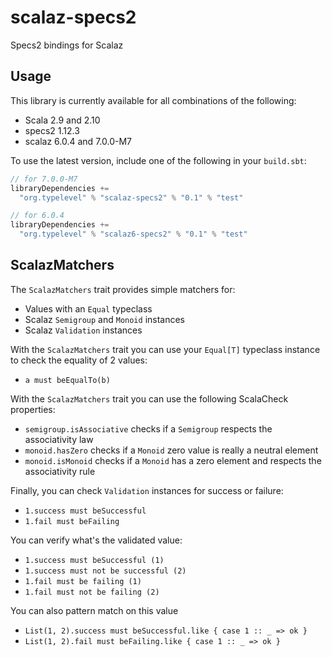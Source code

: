 scalaz-specs2
=============

Specs2 bindings for Scalaz

Usage
-----

This library is currently available for all combinations of the following:

* Scala 2.9 and 2.10
* specs2 1.12.3
* scalaz 6.0.4 and 7.0.0-M7

To use the latest version, include one of the following in your `build.sbt`:

```scala
// for 7.0.0-M7
libraryDependencies +=
  "org.typelevel" % "scalaz-specs2" % "0.1" % "test"

// for 6.0.4
libraryDependencies +=
  "org.typelevel" % "scalaz6-specs2" % "0.1" % "test"

```


ScalazMatchers
--------------

The `ScalazMatchers` trait provides simple matchers for:

* Values with an `Equal` typeclass
* Scalaz `Semigroup` and `Monoid` instances
* Scalaz `Validation` instances

With the `ScalazMatchers` trait you can use your `Equal[T]` typeclass instance to check the equality of 2 values:

* `a must beEqualTo(b)`

With the `ScalazMatchers` trait you can use the following ScalaCheck properties:

* `semigroup.isAssociative` checks if a `Semigroup` respects the associativity law
* `monoid.hasZero` checks if a `Monoid` zero value is really a neutral element
* `monoid.isMonoid` checks if a `Monoid` has a zero element and respects the associativity rule

Finally, you can check `Validation` instances for success or failure:

* `1.success must beSuccessful`
* `1.fail must beFailing`

You can verify what's the validated value:

* `1.success must beSuccessful (1)`
* `1.success must not be successful (2)`
* `1.fail must be failing (1)`
* `1.fail must not be failing (2)`

You can also pattern match on this value

* `List(1, 2).success must beSuccessful.like { case 1 :: _ => ok }`
* `List(1, 2).fail must beFailing.like { case 1 :: _ => ok }`
